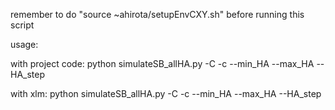 remember to do "source ~ahirota/setupEnvCXY.sh" before running this script

usage:

with project code: 
python simulateSB_allHA.py <project code> <SB name> -C <array config> -c <correlator> --min_HA <min HA> --max_HA <max HA> --HA_step <HA step>

with xlm:
python simulateSB_allHA.py <xml filename> -C <array config> -c <correlator> --min_HA <min HA> --max_HA <max HA> --HA_step <HA step>
